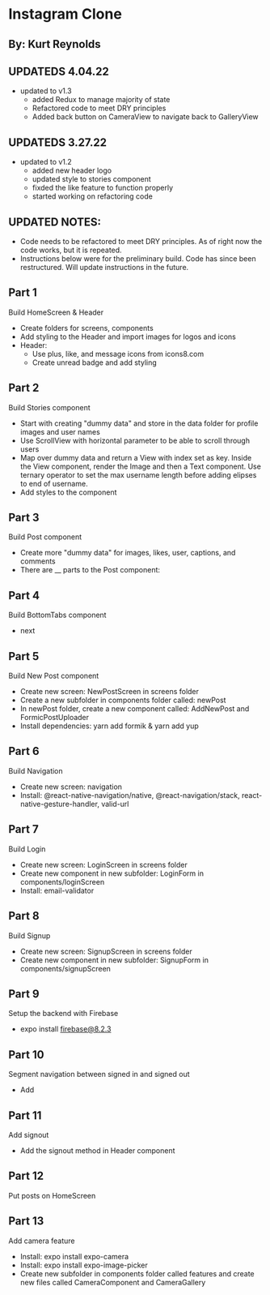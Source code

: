 # Instagram Clone

## By: Kurt Reynolds

## UPDATEDS 4.04.22

- updated to v1.3
  - added Redux to manage majority of state
  - Refactored code to meet DRY principles
  - Added back button on CameraView to navigate back to GalleryView

## UPDATEDS 3.27.22

- updated to v1.2
  - added new header logo
  - updated style to stories component
  - fixded the like feature to function properly
  - started working on refactoring code

## UPDATED NOTES:

- Code needs to be refactored to meet DRY principles. As of right now the code works, but it is repeated.
- Instructions below were for the preliminary build. Code has since been restructured. Will update instructions in the future.

## Part 1

Build HomeScreen & Header

- Create folders for screens, components
- Add styling to the Header and import images for logos and icons
- Header:
  - Use plus, like, and message icons from icons8.com
  - Create unread badge and add styling

## Part 2

Build Stories component

- Start with creating "dummy data" and store in the data folder for profile images and user names
- Use ScrollView with horizontal parameter to be able to scroll through users
- Map over dummy data and return a View with index set as key. Inside the View component, render the Image and then a Text component. Use ternary operator to set the max username length before adding elipses to end of username.
- Add styles to the component

## Part 3

Build Post component

- Create more "dummy data" for images, likes, user, captions, and comments
- There are \_\_ parts to the Post component:

## Part 4

Build BottomTabs component

- next

## Part 5

Build New Post component

- Create new screen: NewPostScreen in screens folder
- Create a new subfolder in components folder called: newPost
- In newPost folder, create a new component called: AddNewPost and FormicPostUploader
- Install dependencies: yarn add formik & yarn add yup

## Part 6

Build Navigation

- Create new screen: navigation
- Install: @react-native-navigation/native, @react-navigation/stack, react-native-gesture-handler, valid-url

## Part 7

Build Login

- Create new screen: LoginScreen in screens folder
- Create new component in new subfolder: LoginForm in components/loginScreen
- Install: email-validator

## Part 8

Build Signup

- Create new screen: SignupScreen in screens folder
- Create new component in new subfolder: SignupForm in components/signupScreen

## Part 9

Setup the backend with Firebase

- expo install firebase@8.2.3

## Part 10

Segment navigation between signed in and signed out

- Add

## Part 11

Add signout

- Add the signout method in Header component

## Part 12

Put posts on HomeScreen

## Part 13

Add camera feature

- Install: expo install expo-camera
- Install: expo install expo-image-picker
- Create new subfolder in components folder called features and create new files called CameraComponent and CameraGallery
